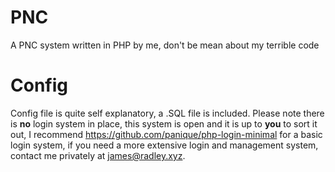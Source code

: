# PNC
A PNC system written in PHP by me, don't be mean about my terrible code

# Config

Config file is quite self explanatory, a .SQL file is included. Please note there is **no** login system in place, this system is open and it is up to **you** to sort it out, I recommend https://github.com/panique/php-login-minimal for a basic login system, if you need a more extensive login and management system, contact me privately at james@radley.xyz.
